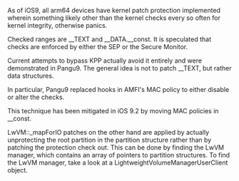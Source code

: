 As of iOS9, all arm64 devices have kernel patch protection implemented wherein something likely other than the kernel checks every so often for kernel integrity, otherwise panics. 

Checked ranges are __TEXT and __DATA.__const.
It is speculated that checks are enforced by either the SEP or the Secure Monitor.

Current attempts to bypass KPP actually avoid it entirely and were demonstrated in Pangu9. 
The general idea is not to patch __TEXT, but rather data structures. 

In particular, Pangu9 replaced hooks in AMFI's MAC policy to either disable or alter the checks. 

This technique has been mitigated in iOS 9.2 by moving MAC policies in __const.

LwVM::_mapForIO patches on the other hand are applied by actually unprotecting the root partition in the partition structure rather than by patching the protection check out. This can be done by finding the LwVM manager, which contains an array of pointers to partition structures. To find the LwVM manager, take a look at a LightweightVolumeManagerUserClient object.